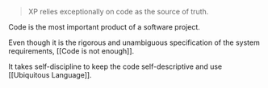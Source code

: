 > XP relies exceptionally on code as the source of truth.

Code is the most important product of a software project.

Even though it is the rigorous and unambiguous specification of the system requirements, [[Code is not enough]].

It takes self-discipline to keep the code self-descriptive and use [[Ubiquitous Language]].

